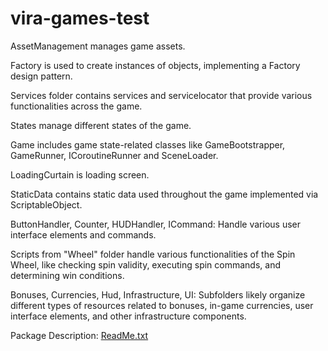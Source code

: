 # vira-games-test

AssetManagement manages game assets.

Factory is used to create instances of objects, implementing a Factory design pattern.

Services folder contains services and servicelocator that provide various functionalities across the game.

States manage different states of the game.

Game includes game state-related classes like GameBootstrapper, GameRunner, ICoroutineRunner and SceneLoader.

LoadingCurtain is loading screen.

StaticData contains static data used throughout the game implemented via ScriptableObject.

ButtonHandler, Counter, HUDHandler, ICommand: Handle various user interface elements and commands.

Scripts from "Wheel" folder handle various functionalities of the Spin Wheel, like checking spin validity, executing spin commands, and determining win conditions.

Bonuses, Currencies, Hud, Infrastructure, UI: Subfolders likely organize different types of resources related to bonuses, in-game currencies, user interface elements, and other infrastructure components.

Package Description:
[ReadMe.txt](https://github.com/user-attachments/files/15979397/ReadMe.txt)

